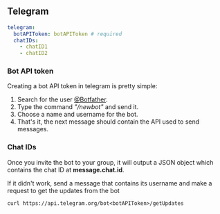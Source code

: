 ## Telegram

```yml
telegram:
  botAPIToken: botAPIToken # required
  chatIDs: 
    - chatID1
    - chatID2
```

### Bot API token

Creating a bot API token in telegram is pretty simple:

1. Search for the user [@Botfather](https://t.me/Botfather).
2. Type the command *"/newbot"* and send it.
3. Choose a name and username for the bot.
4. That's it, the next message should contain the API used to send messages.

### Chat IDs

Once you invite the bot to your group, it will output a JSON object which contains the chat ID at **message.chat.id**.

If it didn't work, send a message that contains its username and make a request to get the updates from the bot

```
curl https://api.telegram.org/bot<botAPIToken>/getUpdates
```